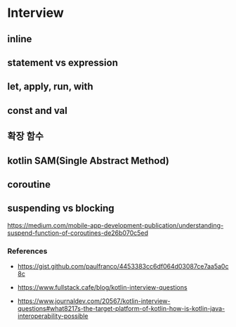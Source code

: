 # Interview

## inline

## statement vs expression

## let, apply, run, with

## const and val

## 확장 함수

## kotlin SAM(Single Abstract Method)

## coroutine

## suspending vs blocking

https://medium.com/mobile-app-development-publication/understanding-suspend-function-of-coroutines-de26b070c5ed



### References

- https://gist.github.com/paulfranco/4453383cc6df064d03087ce7aa5a0c8c

- https://www.fullstack.cafe/blog/kotlin-interview-questions

- https://www.journaldev.com/20567/kotlin-interview-questions#what8217s-the-target-platform-of-kotlin-how-is-kotlin-java-interoperability-possible




